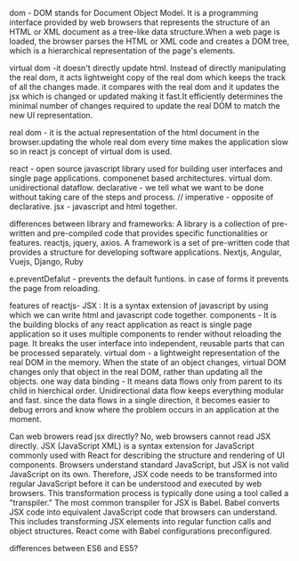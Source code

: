 dom - DOM stands for Document Object Model. It is a programming interface provided by web browsers that represents the structure of an HTML or XML document as a tree-like data structure.When a web page is loaded, the browser parses the HTML or XML code and creates a DOM tree, which is a hierarchical representation of the page's elements.

virtual dom -it doesn't directly update html. Instead of directly manipulating the real dom, it acts lightweight copy of the real dom which keeps the track of all the changes made. it compares with the real dom and it updates the jsx which is changed or updated making it fast.It efficiently determines the minimal number of changes required to update the real DOM to match the new UI representation.

real dom - it is the actual representation of the html document in the browser.updating the whole real dom every time makes the application slow so in react js concept of virtual dom is used.

react - open source javascript library used for building user interfaces and single page applications.
componenet based architectures.
virtual dom.
unidirectional dataflow.
declarative - we tell what we want to be done without taking care of the steps and process. // imperative - opposite of declarative.
jsx - javascript and html together.

differences between library and frameworks:
A library is a collection of pre-written and pre-compiled code that provides specific functionalities or features.
reactjs, jquery, axios.
A framework is a set of pre-written code that provides a structure for developing software applications.
Nextjs, Angular, Vuejs, Django, Ruby

e.preventDefalut - prevents the default funtions. in case of forms it prevents the page from reloading.

features of reactjs-
JSX : It is a syntax extension of javascript by using which we can write html and javascript code together.
components - It is the building blocks of any react application as react is single page application so it uses multiple components to render without reloading the page. It breaks the user interface into independent, reusable parts that can be processed separately.
virtual dom - a lightweight representation of the real DOM in the memory. When the state of an object changes, virtual DOM changes only that object in the real DOM, rather than updating all the objects.
one way data binding - It means data flows only from parent to its child in hierchical order. Unidirectional data flow keeps everything modular and fast. since the data flows in a single direction, it becomes easier to debug errors and know where the problem occurs in an application at the moment.

Can web browers read jsx directly?
No, web browsers cannot read JSX directly. JSX (JavaScript XML) is a syntax extension for JavaScript commonly used with React for describing the structure and rendering of UI components. Browsers understand standard JavaScript, but JSX is not valid JavaScript on its own. Therefore, JSX code needs to be transformed into regular JavaScript before it can be understood and executed by web browsers.
This transformation process is typically done using a tool called a "transpiler." The most common transpiler for JSX is Babel. Babel converts JSX code into equivalent JavaScript code that browsers can understand. This includes transforming JSX elements into regular function calls and object structures.
React come with Babel configurations preconfigured.

differences between ES6 and ES5?
